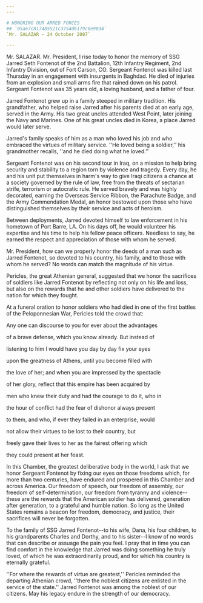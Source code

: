 ```yaml
---
---

# HONORING OUR ARMED FORCES
## `05ae7c817485521c3754d6179c0e9034`
`Mr. SALAZAR — 24 October 2007`

---
```



Mr. SALAZAR. Mr. President, I rise today to honor the memory of SSG 
Jarred Seth Fontenot of the 2nd Battalion, 12th Infantry Regiment, 2nd 
Infantry Division, out of Fort Carson, CO. Sergeant Fontenot was killed 
last Thursday in an engagement with insurgents in Baghdad. He died of 
injuries from an explosion and small arms fire that rained down on his 
patrol. Sergeant Fontenot was 35 years old, a loving husband, and a 
father of four.

Jarred Fontenot grew up in a family steeped in military tradition. 
His grandfather, who helped raise Jarred after his parents died at an 
early age, served in the Army. His two great uncles attended West 
Point, later joining the Navy and Marines. One of his great uncles died 
in Korea, a place Jarred would later serve.

Jarred's family speaks of him as a man who loved his job and who 
embraced the virtues of military service. ''He loved being a soldier,'' 
his grandmother recalls, ''and he died doing what he loved.''

Sergeant Fontenot was on his second tour in Iraq, on a mission to 
help bring security and stability to a region torn by violence and 
tragedy. Every day, he and his unit put themselves in harm's way to 
give Iraqi citizens a chance at a society governed by the rule of law, 
free from the threats of sectarian strife, terrorism or autocratic 
rule. He served bravely and was highly decorated, earning the Overseas 
Service Ribbon, the Parachute Badge, and the Army Commendation Medal, 
an honor bestowed upon those who have distinguished themselves by their 
service and acts of heroism.

Between deployments, Jarred devoted himself to law enforcement in his 
hometown of Port Barre, LA. On his days off, he would volunteer his 
expertise and his time to help his fellow peace officers. Needless to 
say, he earned the respect and appreciation of those with whom he 
served.

Mr. President, how can we properly honor the deeds of a man such as 
Jarred Fontenot, so devoted to his country, his family, and to those 
with whom he served? No words can match the magnitude of his virtue.

Pericles, the great Athenian general, suggested that we honor the 
sacrifices of soldiers like Jarred Fontenot by reflecting not only on 
his life and loss, but also on the rewards that he and other soldiers 
have delivered to the nation for which they fought.

At a funeral oration to honor soldiers who had died in one of the 
first battles of the Peloponnesian War, Pericles told the crowd that:




 Any one can discourse to you for ever about the advantages 


 of a brave defense, which you know already. But instead of 


 listening to him I would have you day by day fix your eyes 


 upon the greatness of Athens, until you become filled with 


 the love of her; and when you are impressed by the spectacle 


 of her glory, reflect that this empire has been acquired by 


 men who knew their duty and had the courage to do it, who in 


 the hour of conflict had the fear of dishonor always present 


 to them, and who, if ever they failed in an enterprise, would 


 not allow their virtues to be lost to their country, but 


 freely gave their lives to her as the fairest offering which 


 they could present at her feast.


In this Chamber, the greatest deliberative body in the world, I ask 
that we honor Sergeant Fontenot by fixing our eyes on those freedoms 
which, for more than two centuries, have endured and prospered in this 
Chamber and across America. Our freedom of speech, our freedom of 
assembly, our freedom of self-determination, our freedom from tyranny 
and violence--these are the rewards that the American soldier has 
delivered, generation after generation, to a grateful and humble 
nation. So long as the United States remains a beacon for freedom, 
democracy, and justice, their sacrifices will never be forgotten.

To the family of SSG Jarred Fontenot--to his wife, Dana, his four 
children, to his grandparents Charles and Dorthy, and to his sister--I 
know of no words that can describe or assuage the pain you feel. I pray 
that in time you can find comfort in the knowledge that Jarred was 
doing something he truly loved, of which he was extraordinarily proud, 
and for which his country is eternally grateful.

''For where the rewards of virtue are greatest,'' Pericles reminded 
the departing Athenian crowd, ''there the noblest citizens are enlisted 
in the service of the state.'' Jarred Fontenot was among the noblest of 
our citizens. May his legacy endure in the strength of our democracy.